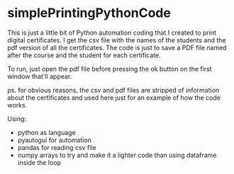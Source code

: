 # simplePrintingPythonCode

This is just a little bit of Python automation coding that I created to print digital certificates.
I get the csv file with the names of the students and the pdf version of all the certificates.
The code is just to save a PDF file named after the course and the student for each certificate.

To run, just open the pdf file before pressing the ok button on the first window that'll appear.

ps. for obvious reasons, the csv and pdf files are stripped of information about the certificates and used here just for an example of how the code works.

Using:
- python as language
- pyautogui for automation
- pandas for reading csv file
- numpy arrays to try and make it a lighter code than using dataframe inside the loop

